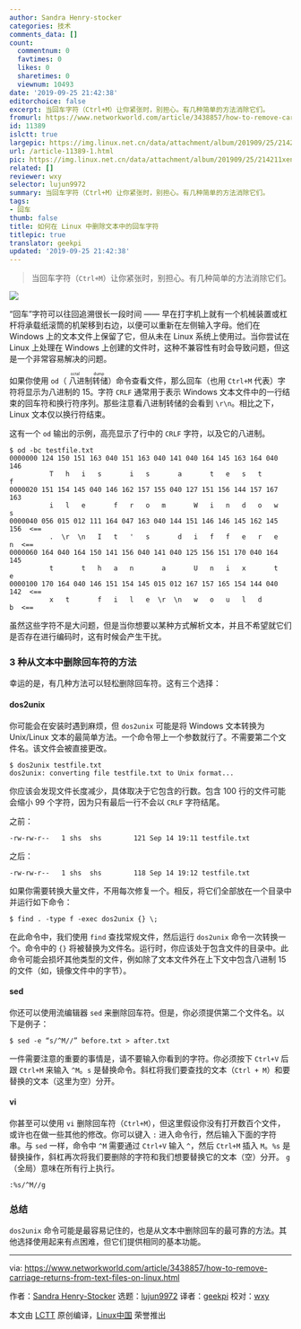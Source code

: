 ```yaml
---
author: Sandra Henry-stocker
categories: 技术
comments_data: []
count:
  commentnum: 0
  favtimes: 0
  likes: 0
  sharetimes: 0
  viewnum: 10493
date: '2019-09-25 21:42:38'
editorchoice: false
excerpt: 当回车字符（Ctrl+M）让你紧张时，别担心。有几种简单的方法消除它们。
fromurl: https://www.networkworld.com/article/3438857/how-to-remove-carriage-returns-from-text-files-on-linux.html
id: 11389
islctt: true
largepic: https://img.linux.net.cn/data/attachment/album/201909/25/214211xenk2dqfepx3xemm.jpg
url: /article-11389-1.html
pic: https://img.linux.net.cn/data/attachment/album/201909/25/214211xenk2dqfepx3xemm.jpg.thumb.jpg
related: []
reviewer: wxy
selector: lujun9972
summary: 当回车字符（Ctrl+M）让你紧张时，别担心。有几种简单的方法消除它们。
tags:
- 回车
thumb: false
title: 如何在 Linux 中删除文本中的回车字符
titlepic: true
translator: geekpi
updated: '2019-09-25 21:42:38'
---
```



> 
> 当回车字符（`Ctrl+M`）让你紧张时，别担心。有几种简单的方法消除它们。
> 
> 
> 


![](/data/attachment/album/201909/25/214211xenk2dqfepx3xemm.jpg)


“回车”字符可以往回追溯很长一段时间 —— 早在打字机上就有一个机械装置或杠杆将承载纸滚筒的机架移到右边，以便可以重新在左侧输入字母。他们在 Windows 上的文本文件上保留了它，但从未在 Linux 系统上使用过。当你尝试在 Linux 上处理在 Windows 上创建的文件时，这种不兼容性有时会导致问题，但这是一个非常容易解决的问题。


如果你使用 `od`（<ruby> 八进制转储 <rt>  octal dump </rt></ruby>）命令查看文件，那么回车（也用 `Ctrl+M` 代表）字符将显示为八进制的 15。字符 `CRLF` 通常用于表示 Windows 文本文件中的一行结束的回车符和换行符序列。那些注意看八进制转储的会看到 `\r\n`。相比之下，Linux 文本仅以换行符结束。


这有一个 `od` 输出的示例，高亮显示了行中的 `CRLF` 字符，以及它的八进制。



```
$ od -bc testfile.txt
0000000 124 150 151 163 040 151 163 040 141 040 164 145 163 164 040 146
          T   h   i   s       i   s       a       t   e   s   t       f
0000020 151 154 145 040 146 162 157 155 040 127 151 156 144 157 167 163
          i   l   e       f   r   o   m       W   i   n   d   o   w   s
0000040 056 015 012 111 164 047 163 040 144 151 146 146 145 162 145 156  <==
          .  \r  \n   I   t   '   s       d   i   f   f   e   r   e   n  <==
0000060 164 040 164 150 141 156 040 141 040 125 156 151 170 040 164 145
          t       t   h   a   n       a       U   n   i   x       t   e
0000100 170 164 040 146 151 154 145 015 012 167 157 165 154 144 040 142  <==
          x   t       f   i   l   e  \r  \n   w   o   u   l   d       b  <==
```

虽然这些字符不是大问题，但是当你想要以某种方式解析文本，并且不希望就它们是否存在进行编码时，这有时候会产生干扰。


### 3 种从文本中删除回车符的方法


幸运的是，有几种方法可以轻松删除回车符。这有三个选择：


#### dos2unix


你可能会在安装时遇到麻烦，但 `dos2unix` 可能是将 Windows 文本转换为 Unix/Linux 文本的最简单方法。一个命令带上一个参数就行了。不需要第二个文件名。该文件会被直接更改。



```
$ dos2unix testfile.txt
dos2unix: converting file testfile.txt to Unix format...
```

你应该会发现文件长度减少，具体取决于它包含的行数。包含 100 行的文件可能会缩小 99 个字符，因为只有最后一行不会以 `CRLF` 字符结尾。


之前：



```
-rw-rw-r--   1 shs  shs        121 Sep 14 19:11 testfile.txt
```

之后：



```
-rw-rw-r--   1 shs  shs        118 Sep 14 19:12 testfile.txt
```

如果你需要转换大量文件，不用每次修复一个。相反，将它们全部放在一个目录中并运行如下命令：



```
$ find . -type f -exec dos2unix {} \;
```

在此命令中，我们使用 `find` 查找常规文件，然后运行 `dos2unix` 命令一次转换一个。命令中的 `{}` 将被替换为文件名。运行时，你应该处于包含文件的目录中。此命令可能会损坏其他类型的文件，例如除了文本文件外在上下文中包含八进制 15 的文件（如，镜像文件中的字节）。


#### sed


你还可以使用流编辑器 `sed` 来删除回车符。但是，你必须提供第二个文件名。以下是例子：



```
$ sed -e “s/^M//” before.txt > after.txt
```

一件需要注意的重要的事情是，请不要输入你看到的字符。你必须按下 `Ctrl+V` 后跟 `Ctrl+M` 来输入 `^M`。`s` 是替换命令。斜杠将我们要查找的文本（`Ctrl + M`）和要替换的文本（这里为空）分开。


#### vi


你甚至可以使用 `vi` 删除回车符（`Ctrl+M`），但这里假设你没有打开数百个文件，或许也在做一些其他的修改。你可以键入 `:` 进入命令行，然后输入下面的字符串。与 `sed` 一样，命令中 `^M` 需要通过 `Ctrl+V` 输入 `^`，然后 `Ctrl+M` 插入 `M`。`%s` 是替换操作，斜杠再次将我们要删除的字符和我们想要替换它的文本（空）分开。 `g`（全局）意味在所有行上执行。



```
:%s/^M//g
```

### 总结


`dos2unix` 命令可能是最容易记住的，也是从文本中删除回车的最可靠的方法。其他选择使用起来有点困难，但它们提供相同的基本功能。




---


via: <https://www.networkworld.com/article/3438857/how-to-remove-carriage-returns-from-text-files-on-linux.html>


作者：[Sandra Henry-Stocker](https://www.networkworld.com/author/Sandra-Henry_Stocker/) 选题：[lujun9972](https://github.com/lujun9972) 译者：[geekpi](https://github.com/geekpi) 校对：[wxy](https://github.com/wxy)


本文由 [LCTT](https://github.com/LCTT/TranslateProject) 原创编译，[Linux中国](https://linux.cn/) 荣誉推出
